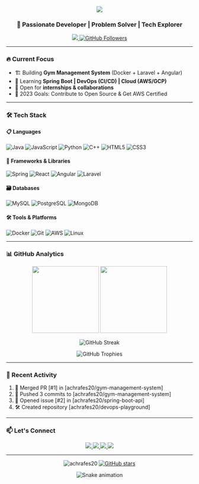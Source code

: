 <h1 align="center"> 
  <a href="https://git.io/typing-svg">
    <img src="https://readme-typing-svg.herokuapp.com/?lines=Hello,+World!+👋;I'm+Achraf+Es-serrar...;Computer+Engineering+Student;Full-Stack+Developer;DevOps+Enthusiast&center=true&size=25&color=4AD395">
  </a>
</h1>

<h3 align="center">🚀 Passionate Developer | Problem Solver | Tech Explorer</h3>

<p align="center">
  <a href="https://visitorbadge.io/status?path=https%3A%2F%2Fgithub.com%2Fachrafes20">
    <img src="https://api.visitorbadge.io/api/visitors?path=https%3A%2F%2Fgithub.com%2Fachrafes20&label=Visitors&labelColor=%23d9e3f0&countColor=%23f47373" />
  </a>
  <a href="https://github.com/achrafes20?tab=followers">
    <img src="https://img.shields.io/github/followers/achrafes20?label=Followers&style=social" alt="GitHub Followers">
  </a>
</p>

---

### 🔥 Current Focus
- 🏗️ Building **Gym Management System** (Docker + Laravel + Angular)
- 🌱 Learning **Spring Boot | DevOps (CI/CD) | Cloud (AWS/GCP)**
- 🤝 Open for **internships & collaborations**
- 🎯 2023 Goals: Contribute to Open Source & Get AWS Certified

---

### 🛠️ Tech Stack

#### 📋 Languages
![Java](https://img.shields.io/badge/-Java-007396?style=flat-square&logo=java&logoColor=white)
![JavaScript](https://img.shields.io/badge/-JavaScript-F7DF1E?style=flat-square&logo=javascript&logoColor=black)
![Python](https://img.shields.io/badge/-Python-3776AB?style=flat-square&logo=python&logoColor=white)
![C++](https://img.shields.io/badge/-C++-00599C?style=flat-square&logo=c%2B%2B&logoColor=white)
![HTML5](https://img.shields.io/badge/-HTML5-E34F26?style=flat-square&logo=html5&logoColor=white)
![CSS3](https://img.shields.io/badge/-CSS3-1572B6?style=flat-square&logo=css3&logoColor=white)

#### 🚀 Frameworks & Libraries
![Spring](https://img.shields.io/badge/-Spring-6DB33F?style=flat-square&logo=spring&logoColor=white)
![React](https://img.shields.io/badge/-React-61DAFB?style=flat-square&logo=react&logoColor=black)
![Angular](https://img.shields.io/badge/-Angular-DD0031?style=flat-square&logo=angular&logoColor=white)
![Laravel](https://img.shields.io/badge/-Laravel-FF2D20?style=flat-square&logo=laravel&logoColor=white)

#### 🗃️ Databases
![MySQL](https://img.shields.io/badge/-MySQL-4479A1?style=flat-square&logo=mysql&logoColor=white)
![PostgreSQL](https://img.shields.io/badge/-PostgreSQL-336791?style=flat-square&logo=postgresql&logoColor=white)
![MongoDB](https://img.shields.io/badge/-MongoDB-47A248?style=flat-square&logo=mongodb&logoColor=white)

#### 🛠️ Tools & Platforms
![Docker](https://img.shields.io/badge/-Docker-2496ED?style=flat-square&logo=docker&logoColor=white)
![Git](https://img.shields.io/badge/-Git-F05032?style=flat-square&logo=git&logoColor=white)
![AWS](https://img.shields.io/badge/-AWS-232F3E?style=flat-square&logo=amazon-aws&logoColor=white)
![Linux](https://img.shields.io/badge/-Linux-FCC624?style=flat-square&logo=linux&logoColor=black)

---

### 📊 GitHub Analytics

<p align="center">
  <img height="180em" src="https://github-readme-stats.vercel.app/api?username=achrafes20&show_icons=true&theme=tokyonight&include_all_commits=true&count_private=true"/>
  <img height="180em" src="https://github-readme-stats.vercel.app/api/top-langs/?username=achrafes20&layout=compact&langs_count=8&theme=tokyonight"/>
</p>

<p align="center">
  <img src="https://github-readme-streak-stats.herokuapp.com/?user=achrafes20&theme=tokyonight" alt="GitHub Streak"/>
</p>

<p align="center">
  <img src="https://github-profile-trophy.vercel.app/?username=achrafes20&theme=onedark&row=2&column=3" alt="GitHub Trophies"/>
</p>

---

### 🎯 Recent Activity
<!--START_SECTION:activity-->
1. 🎉 Merged PR [#1] in [achrafes20/gym-management-system]
2. 🚀 Pushed 3 commits to [achrafes20/gym-management-system]
3. 💪 Opened issue [#2] in [achrafes20/spring-boot-api]
4. 🛠️ Created repository [achrafes20/devops-playground]
<!--END_SECTION:activity-->

---

### 📫 Let's Connect
<p align="center">
  <a href="https://linkedin.com/in/achraf-es-serrar-300bb2279/">
    <img src="https://img.shields.io/badge/LinkedIn-0077B5?style=for-the-badge&logo=linkedin&logoColor=white"/>
  </a>
  <a href="mailto:achrafes764@gmail.com">
    <img src="https://img.shields.io/badge/Gmail-D14836?style=for-the-badge&logo=gmail&logoColor=white"/>
  </a>
  <a href="https://twitter.com/">
    <img src="https://img.shields.io/badge/Twitter-1DA1F2?style=for-the-badge&logo=twitter&logoColor=white"/>
  </a>
  <a href="https://dev.to/achrafes20">
    <img src="https://img.shields.io/badge/dev.to-0A0A0A?style=for-the-badge&logo=dev.to&logoColor=white"/>
  </a>
</p>

---

<p align="center">
  <img src="https://komarev.com/ghpvc/?username=achrafes20&label=Profile%20views&color=0e75b6&style=flat" alt="achrafes20" /> 
  <a href="https://github.com/achrafes20?tab=stars">
    <img alt="GitHub stars" src="https://img.shields.io/github/stars/achrafes20?label=Stars&style=social"> 
  </a>
</p>

<p align="center"> 
  <img src="https://github.com/achrafes20/achrafes20/blob/output/github-contribution-grid-snake.svg" alt="Snake animation"/>
</p>
